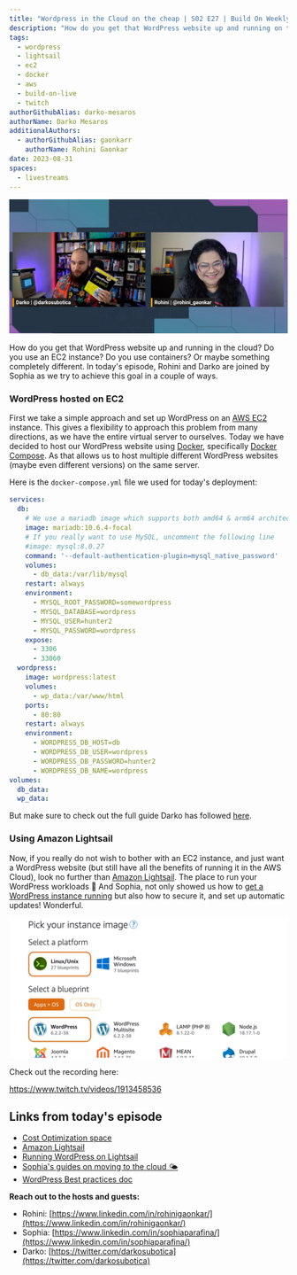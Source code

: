 ```yaml
---
title: "Wordpress in the Cloud on the cheap | S02 E27 | Build On Weekly"
description: "How do you get that WordPress website up and running on the cloud?"
tags:
  - wordpress
  - lightsail
  - ec2
  - docker
  - aws
  - build-on-live
  - twitch
authorGithubAlias: darko-mesaros
authorName: Darko Mesaros
additionalAuthors: 
  - authorGithubAlias: gaonkarr
    authorName: Rohini Gaonkar
date: 2023-08-31
spaces:
  - livestreams
---
```


![Screenshot of Rohini and Darko, while Darko is holding a 'for dummies' book](images/wpfordarko.webp "WordPress for Darko")

How do you get that WordPress website up and running in the cloud? Do you use an EC2 instance? Do you use containers? Or maybe something completely different. In today's episode, Rohini and Darko are joined by Sophia as we try to achieve this goal in a couple of ways.

### WordPress hosted on EC2

First we take a simple approach and set up WordPress on an [AWS EC2](https://go.aws/3YX93ou) instance. This gives a flexibility to approach this problem from many directions, as we have the entire virtual server to ourselves. Today we have decided to host our WordPress website using [Docker](https://docs.docker.com/engine/install/ubuntu/), specifically [Docker Compose](https://docs.docker.com/compose/). As that allows us to host multiple different WordPress websites (maybe even different versions) on the same server.

Here is the `docker-compose.yml` file we used for today's deployment:

```yaml
services:
  db:
    # We use a mariadb image which supports both amd64 & arm64 architecture
    image: mariadb:10.6.4-focal
    # If you really want to use MySQL, uncomment the following line
    #image: mysql:8.0.27
    command: '--default-authentication-plugin=mysql_native_password'
    volumes:
      - db_data:/var/lib/mysql
    restart: always
    environment:
      - MYSQL_ROOT_PASSWORD=somewordpress
      - MYSQL_DATABASE=wordpress
      - MYSQL_USER=hunter2
      - MYSQL_PASSWORD=wordpress
    expose:
      - 3306
      - 33060
  wordpress:
    image: wordpress:latest
    volumes:
      - wp_data:/var/www/html
    ports:
      - 80:80
    restart: always
    environment:
      - WORDPRESS_DB_HOST=db
      - WORDPRESS_DB_USER=wordpress
      - WORDPRESS_DB_PASSWORD=hunter2
      - WORDPRESS_DB_NAME=wordpress
volumes:
  db_data:
  wp_data:
```

But make sure to check out the full guide Darko has followed [here](https://github.com/docker/awesome-compose/tree/master/official-documentation-samples/wordpress/).

### Using Amazon Lightsail

Now, if you really do not wish to bother with an EC2 instance, and just want a WordPress website (but still have all the benefits of running it in the AWS Cloud), look no further than [Amazon Lightsail](https://go.aws/44sVChe). The place to run your WordPress workloads 👏 And Sophia, not only showed us how to [get a WordPress instance running](https://go.aws/3PuISCJ) but also how to secure it, and set up automatic updates! Wonderful.

![Screenshot of the WordPress creation screen on Amazon Lightsail](images/lightsail.webp)

Check out the recording here:

https://www.twitch.tv/videos/1913458536

## Links from today's episode

- [Cost Optimization space](/cost-optimization)
- [Amazon Lightsail](https://go.aws/44sVChe)
- [Running WordPress on Lightsail](https://go.aws/3PuISCJ)
- [Sophia's guides on moving to the cloud 🌤️](https://bit.ly/45MCOex)
- [WordPress Best practices doc](https://go.aws/3OZlZph)

**Reach out to the hosts and guests:**

- Rohini: [https://www.linkedin.com/in/rohinigaonkar/](https://www.linkedin.com/in/rohinigaonkar/)
- Sophia: [https://www.linkedin.com/in/sophiaparafina/](https://www.linkedin.com/in/sophiaparafina/)
- Darko: [https://twitter.com/darkosubotica](https://twitter.com/darkosubotica)
